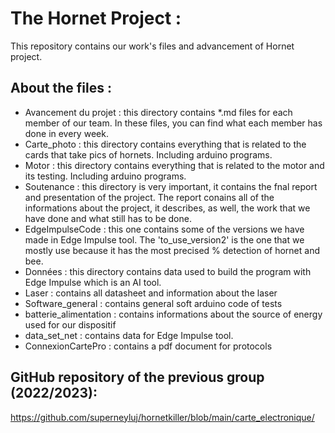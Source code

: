 # The Hornet Project :
This repository contains our work's files and advancement of Hornet project.
## About the files :
- Avancement du projet : this directory contains *.md files for each member of our team. In these files, you can find what each member has done in every week.
- Carte_photo : this directory contains everything that is related to the cards that take pics of hornets. Including arduino programs.
- Motor : this directory contains everything that is related to the motor and its testing. Including arduino programs.
- Soutenance : this directory is very important, it contains the fnal report and presentation of the project. The report conains all of the informations about the project, it describes, as well, the work that we have done and what still has to be done.
- EdgeImpulseCode : this one contains some of the versions we have made in Edge Impulse tool. The 'to_use_version2' is the one that we mostly use because it has the most precised % detection of hornet and bee.
- Données : this directory contains data used to build the program with Edge Impulse which is an AI tool.
- Laser : contains all datasheet and information about the laser
- Software_general : contains general soft arduino code of tests
- batterie_alimentation : contains informations about the source of energy used for our dispositif
- data_set_net : contains data for Edge Impulse tool.
- ConnexionCartePro : contains a pdf document for protocols

## GitHub repository of the previous group (2022/2023):
https://github.com/superneyluj/hornetkiller/blob/main/carte_electronique/


